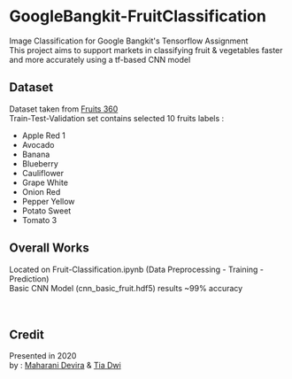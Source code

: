 # GoogleBangkit-FruitClassification #
Image Classification for Google Bangkit's Tensorflow Assignment <br />
This project aims to support markets in classifying fruit & vegetables faster and more accurately 
using a tf-based CNN model <br />
## Dataset
Dataset taken from [Fruits 360](https://www.kaggle.com/moltean/fruits) <br />
Train-Test-Validation set contains selected 10 fruits labels : <br />
- Apple Red 1
- Avocado
- Banana
- Blueberry
- Cauliflower
- Grape White
- Onion Red
- Pepper Yellow
- Potato Sweet
- Tomato 3
## Overall Works
Located on Fruit-Classification.ipynb (Data Preprocessing - Training - Prediction) <br />
Basic CNN Model (cnn_basic_fruit.hdf5) results ~99% accuracy <br />
<br />
<br />
## Credit
Presented in 2020 <br />
by : [Maharani Devira](https://github.com/devipramita) & [Tia Dwi](https://github.com/tiadwi)
